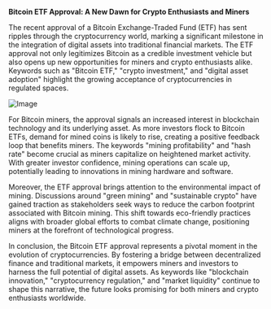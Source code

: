 **Bitcoin ETF Approval: A New Dawn for Crypto Enthusiasts and Miners**

The recent approval of a Bitcoin Exchange-Traded Fund (ETF) has sent ripples through the cryptocurrency world, marking a significant milestone in the integration of digital assets into traditional financial markets. The ETF approval not only legitimizes Bitcoin as a credible investment vehicle but also opens up new opportunities for miners and crypto enthusiasts alike. Keywords such as "Bitcoin ETF," "crypto investment," and "digital asset adoption" highlight the growing acceptance of cryptocurrencies in regulated spaces.

![Image](https://github.com/user-attachments/assets/31692037-0104-4703-abd1-696b6a7dd41b)

For Bitcoin miners, the approval signals an increased interest in blockchain technology and its underlying asset. As more investors flock to Bitcoin ETFs, demand for mined coins is likely to rise, creating a positive feedback loop that benefits miners. The keywords "mining profitability" and "hash rate" become crucial as miners capitalize on heightened market activity. With greater investor confidence, mining operations can scale up, potentially leading to innovations in mining hardware and software.

Moreover, the ETF approval brings attention to the environmental impact of mining. Discussions around "green mining" and "sustainable crypto" have gained traction as stakeholders seek ways to reduce the carbon footprint associated with Bitcoin mining. This shift towards eco-friendly practices aligns with broader global efforts to combat climate change, positioning miners at the forefront of technological progress.

In conclusion, the Bitcoin ETF approval represents a pivotal moment in the evolution of cryptocurrencies. By fostering a bridge between decentralized finance and traditional markets, it empowers miners and investors to harness the full potential of digital assets. As keywords like "blockchain innovation," "cryptocurrency regulation," and "market liquidity" continue to shape this narrative, the future looks promising for both miners and crypto enthusiasts worldwide.